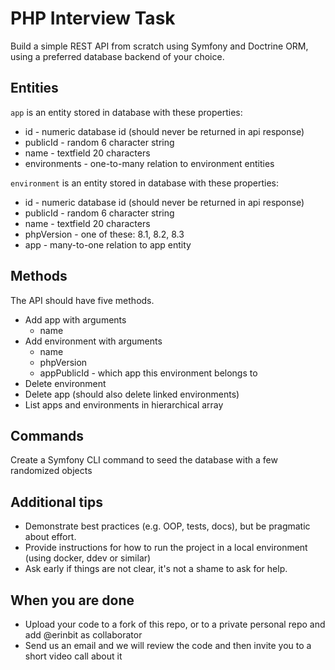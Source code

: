 # PHP Interview Task

Build a simple REST API from scratch using Symfony and Doctrine ORM, using a preferred database backend of your choice.

## Entities

`app` is an entity stored in database with these properties:

- id - numeric database id (should never be returned in api response)
- publicId - random 6 character string
- name - textfield 20 characters
- environments - one-to-many relation to environment entities

`environment` is an entity stored in database with these properties:

- id - numeric database id (should never be returned in api response)
- publicId - random 6 character string
- name - textfield 20 characters
- phpVersion - one of these: 8.1, 8.2, 8.3
- app - many-to-one relation to app entity

## Methods

The API should have five methods.

- Add app with arguments
    - name
- Add environment with arguments
    - name
    - phpVersion
    - appPublicId - which app this environment belongs to
- Delete environment
- Delete app (should also delete linked environments)
- List apps and environments in hierarchical array

## Commands
Create a Symfony CLI command to seed the database with a few randomized objects

## Additional tips
- Demonstrate best practices (e.g. OOP, tests, docs), but be pragmatic about effort.
- Provide instructions for how to run the project in a local environment (using docker, ddev or similar)
- Ask early if things are not clear, it's not a shame to ask for help.

## When you are done
- Upload your code to a fork of this repo, or to a private personal repo and add @erinbit as collaborator
- Send us an email and we will review the code and then invite you to a short video call about it

